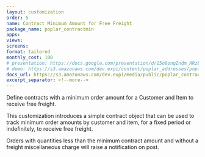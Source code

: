 ```yaml
---
layout: customization
order: 5
name: Contract Minimum Amount for Free Freight
package_name: poplar_contractmin
apps:
views:
screens:
format: tailored
monthly_cost: 100
# presentation: https://docs.google.com/presentation/d/15o8onqIndm_ARzEtfFufTsxpMcCM2YxC9wkvMXzwmrM/edit?usp=sharing
# demo: https://s3.amazonaws.com/dev.expi/content/poplar_addresses/poplar_addresses_demo.mp4
docs_url: https://s3.amazonaws.com/dev.expi/media/public/poplar_contractmin-1.0.12/docs/index.html
excerpt_separator: <!--more-->
---
```


Define contracts with a minimum order amount for a Customer and Item to
receive free freight.
<!--more-->

This customization introduces a simple contract object that can be used
to track minimum order amounts by customer and item, for a fixed period 
or indefinitely, to receive free freight.

Orders with quantities less than the minimum contract amount and without
a freight miscellaneous charge will raise a notification on post.

